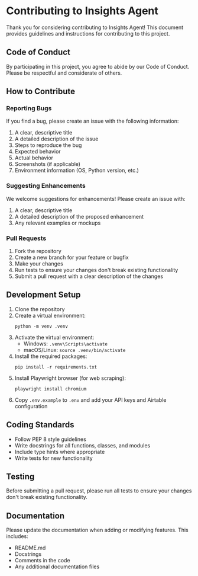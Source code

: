 # Contributing to Insights Agent

Thank you for considering contributing to Insights Agent! This document provides guidelines and instructions for contributing to this project.

## Code of Conduct

By participating in this project, you agree to abide by our Code of Conduct. Please be respectful and considerate of others.

## How to Contribute

### Reporting Bugs

If you find a bug, please create an issue with the following information:

1. A clear, descriptive title
2. A detailed description of the issue
3. Steps to reproduce the bug
4. Expected behavior
5. Actual behavior
6. Screenshots (if applicable)
7. Environment information (OS, Python version, etc.)

### Suggesting Enhancements

We welcome suggestions for enhancements! Please create an issue with:

1. A clear, descriptive title
2. A detailed description of the proposed enhancement
3. Any relevant examples or mockups

### Pull Requests

1. Fork the repository
2. Create a new branch for your feature or bugfix
3. Make your changes
4. Run tests to ensure your changes don't break existing functionality
5. Submit a pull request with a clear description of the changes

## Development Setup

1. Clone the repository
2. Create a virtual environment:
   ```
   python -m venv .venv
   ```
3. Activate the virtual environment:
   - Windows: `.venv\Scripts\activate`
   - macOS/Linux: `source .venv/bin/activate`
4. Install the required packages:
   ```
   pip install -r requirements.txt
   ```
5. Install Playwright browser (for web scraping):
   ```
   playwright install chromium
   ```
6. Copy `.env.example` to `.env` and add your API keys and Airtable configuration

## Coding Standards

- Follow PEP 8 style guidelines
- Write docstrings for all functions, classes, and modules
- Include type hints where appropriate
- Write tests for new functionality

## Testing

Before submitting a pull request, please run all tests to ensure your changes don't break existing functionality.

## Documentation

Please update the documentation when adding or modifying features. This includes:

- README.md
- Docstrings
- Comments in the code
- Any additional documentation files
